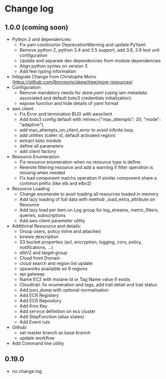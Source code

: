 # Change log

## 1.0.0 (coming soon)

- Python 3 and dependencies:
  - Fix yam constructor DeprecationWarning and update PyYaml
  - Remove python 2, python 3.4 and 3.5 support, add 3.8, 3.9 test unit configuration
  - Update and separate dev dependencies from module dependencies
  - Align python syntax on version 3
  - Add few typing information
- Integrate Change from Christophe Morio (https://github.com/lbncmorio/skew/tree/more-resources)
- Configuration:
  - Remove mandatory needs for skew.yaml (using iam metadata associated and default boto3 credentials initialization)
  - expose function and hide details of yaml format
- aws client:
  - Fix Error and termination BUG with awsclient
  - Add boto3 config default with retries={"max_attempts": 20, "mode": "adaptive"}
  - add max_attempts_on_client_error to avoid infinite loop
  - add utilities (caller id, default activated region)
  - extract boto module
  - define all parameters
  - add client factory
- Resource Enumeration:
  - Fix resource enumeration when no resource type is define
  - Rewrote filtering resource and add a warning if filter operation is missing when needed
  - Fix bad component matchs operation if similar component share a common prefix (like elb and elbv2)
- Resource Loading
  - Change enumerate to avoir loading all resources loaded in memory
  - Add lazy loading of full data with method _load_extra_attribute on Resource
  - Add lazy load per item on Log group for log_streams, metric_filters, queries, subscriptions
  - Add aws client parameter utility
- Additional Ressource and details:
  - Group users, policy inline and attached
  - kinesis description
  - S3 bucket properties (acl, encryption, logging, cors, policy, notifications, ...)
  - elbV2 and target group
  - Cloud front Domain
  - cloud search and region list update
  - opsworks availaible on 9 regions
  - api gateway
  - Name EC2 with Instane Id or Tag Name value if exists
  - Cloudtrail: fix enumeration and tags, add trail detail and trail status
  - Add json_dump with optional normalisation
  - Add ECR Registery
  - Add ECR Repository
  - Add Kms Key
  - Add service definition on ecs cluster
  - Add StepFunction (alias states)
  - Add Event rule
- Github:
  - set master branch as base branch
  - update workflow
- Add Command line utility

## 0.19.0

- no change log
